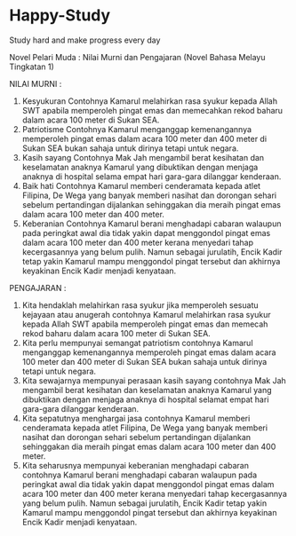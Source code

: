 # Happy-Study
Study hard and make progress every day

Novel Pelari Muda : Nilai Murni dan Pengajaran (Novel Bahasa Melayu Tingkatan 1)

NILAI MURNI :
1.  Kesyukuran
Contohnya Kamarul melahirkan rasa syukur kepada Allah SWT apabila memperoleh pingat emas dan memecahkan rekod baharu dalam acara 100 meter di Sukan SEA.
2. Patriotisme
Contohnya Kamarul menganggap kemenangannya memperoleh pingat emas dalam acara 100 meter dan 400 meter di Sukan SEA bukan sahaja untuk dirinya tetapi untuk negara.
3. Kasih sayang
Contohnya Mak Jah mengambil berat kesihatan dan keselamatan anaknya Kamarul yang dibuktikan dengan menjaga anaknya di hospital selama empat hari gara-gara dilanggar kenderaan.
4.  Baik hati
Contohnya Kamarul memberi cenderamata kepada atlet Filipina, De Wega yang banyak memberi nasihat dan dorongan sehari sebelum pertandingan dijalankan sehinggakan dia meraih pingat emas dalam acara 100 meter dan 400 meter.
5. Keberanian
Contohnya Kamarul berani menghadapi cabaran walaupun pada peringkat awal dia tidak yakin dapat menggondol pingat emas dalam acara 100 meter dan 400 meter kerana menyedari tahap kecergasannya yang belum pulih. Namun sebagai jurulatih, Encik Kadir tetap yakin Kamarul mampu menggondol pingat tersebut dan akhirnya keyakinan Encik Kadir menjadi kenyataan.

PENGAJARAN :
1. Kita hendaklah melahirkan rasa syukur jika memperoleh sesuatu kejayaan atau anugerah contohnya Kamarul melahirkan rasa syukur kepada Allah SWT apabila memperoleh pingat emas dan memecah rekod baharu dalam acara 100 meter di Sukan SEA.
2. Kita perlu mempunyai semangat patriotism
contohnya Kamarul menganggap kemenangannya memperoleh pingat emas dalam acara 100 meter dan 400 meter di Sukan SEA bukan sahaja untuk dirinya tetapi untuk negara.
3. Kita sewajarnya mempunyai perasaan kasih sayang
contohnya Mak Jah mengambil berat kesihatan dan keselamatan anaknya Kamarul yang dibuktikan dengan menjaga anaknya di hospital selamat empat hari gara-gara dilanggar kenderaan.
4. Kita sepatutnya menghargai jasa
contohnya Kamarul memberi cenderamata kepada atlet Filipina, De Wega yang banyak memberi nasihat dan dorongan sehari sebelum pertandingan dijalankan sehinggakan dia meraih pingat emas dalam acara 100 meter dan 400 meter.
5. Kita seharusnya mempunyai keberanian menghadapi cabaran
contohnya Kamarul berani menghadapi cabaran walaupun pada peringkat awal dia tidak yakin dapat menggondol pingat emas dalam acara 100 meter dan 400 meter kerana menyedari tahap kecergasannya yang belum pulih. Namun sebagai jurulatih, Encik Kadir tetap yakin Kamarul mampu menggondol pingat tersebut dan akhirnya keyakinan Encik Kadir menjadi kenyataan.
